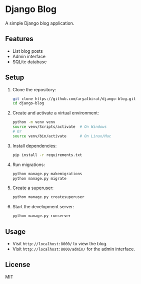 # Django Blog

A simple Django blog application.

## Features
- List blog posts
- Admin interface
- SQLite database

## Setup
1. Clone the repository:
   ```sh
   git clone https://github.com/aryalbirat/django-blog.git
   cd django-blog
   ```
2. Create and activate a virtual environment:
   ```sh
   python -m venv venv
   source venv/Scripts/activate  # On Windows
   # Or
   source venv/bin/activate      # On Linux/Mac
   ```
3. Install dependencies:
   ```sh
   pip install -r requirements.txt
   ```
4. Run migrations:
   ```sh
   python manage.py makemigrations
   python manage.py migrate
   ```
5. Create a superuser:
   ```sh
   python manage.py createsuperuser
   ```
6. Start the development server:
   ```sh
   python manage.py runserver
   ```

## Usage
- Visit `http://localhost:8000/` to view the blog.
- Visit `http://localhost:8000/admin/` for the admin interface.

## License
MIT
